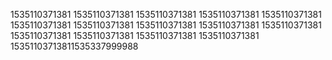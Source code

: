 1535110371381
1535110371381
1535110371381
1535110371381
1535110371381
1535110371381
1535110371381
1535110371381
1535110371381
1535110371381
1535110371381
1535110371381
1535110371381
1535110371381
15351103713811535337999988